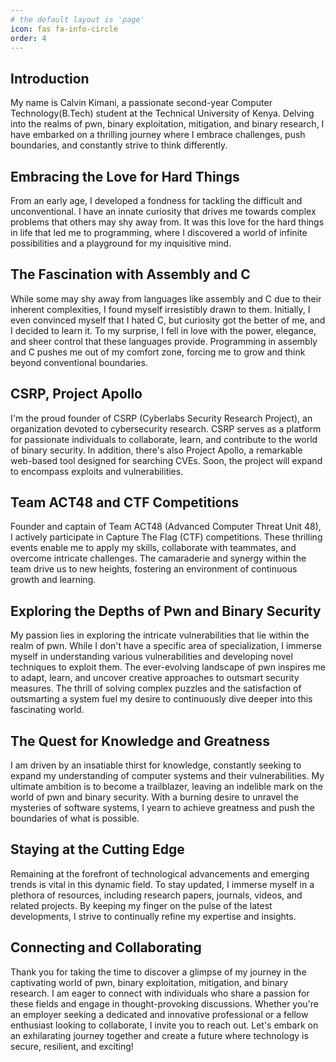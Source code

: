 ```yaml
---
# the default layout is 'page'
icon: fas fa-info-circle
order: 4
---
```


## Introduction
My name is Calvin Kimani, a passionate second-year Computer Technology(B.Tech) student at the Technical University of Kenya. Delving into the realms of pwn, binary exploitation, mitigation, and binary research, I have embarked on a thrilling journey where I embrace challenges, push boundaries, and constantly strive to think differently.

## Embracing the Love for Hard Things
From an early age, I developed a fondness for tackling the difficult and unconventional. I have an innate curiosity that drives me towards complex problems that others may shy away from. It was this love for the hard things in life that led me to programming, where I discovered a world of infinite possibilities and a playground for my inquisitive mind.

## The Fascination with Assembly and C
While some may shy away from languages like assembly and C due to their inherent complexities, I found myself irresistibly drawn to them. Initially, I even convinced myself that I hated C, but curiosity got the better of me, and I decided to learn it. To my surprise, I fell in love with the power, elegance, and sheer control that these languages provide. Programming in assembly and C pushes me out of my comfort zone, forcing me to grow and think beyond conventional boundaries.

## CSRP, Project Apollo
I'm the proud founder of CSRP (Cyberlabs Security Research Project), an organization devoted to cybersecurity research. CSRP serves as a platform for passionate individuals to collaborate, learn, and contribute to the world of binary security. In addition, there's also Project Apollo, a remarkable web-based tool designed for searching CVEs. Soon, the project will expand to encompass exploits and vulnerabilities.

## Team ACT48 and CTF Competitions
Founder and captain of Team ACT48 (Advanced Computer Threat Unit 48), I actively participate in Capture The Flag (CTF) competitions. These thrilling events enable me to apply my skills, collaborate with teammates, and overcome intricate challenges. The camaraderie and synergy within the team drive us to new heights, fostering an environment of continuous growth and learning.

## Exploring the Depths of Pwn and Binary Security
My passion lies in exploring the intricate vulnerabilities that lie within the realm of pwn. While I don't have a specific area of specialization, I immerse myself in understanding various vulnerabilities and developing novel techniques to exploit them. The ever-evolving landscape of pwn inspires me to adapt, learn, and uncover creative approaches to outsmart security measures. The thrill of solving complex puzzles and the satisfaction of outsmarting a system fuel my desire to continuously dive deeper into this fascinating world.

## The Quest for Knowledge and Greatness
I am driven by an insatiable thirst for knowledge, constantly seeking to expand my understanding of computer systems and their vulnerabilities. My ultimate ambition is to become a trailblazer, leaving an indelible mark on the world of pwn and binary security. With a burning desire to unravel the mysteries of software systems, I yearn to achieve greatness and push the boundaries of what is possible.

## Staying at the Cutting Edge
Remaining at the forefront of technological advancements and emerging trends is vital in this dynamic field. To stay updated, I immerse myself in a plethora of resources, including research papers, journals, videos, and related projects. By keeping my finger on the pulse of the latest developments, I strive to continually refine my expertise and insights.

## Connecting and Collaborating
Thank you for taking the time to discover a glimpse of my journey in the captivating world of pwn, binary exploitation, mitigation, and binary research. I am eager to connect with individuals who share a passion for these fields and engage in thought-provoking discussions. Whether you're an employer seeking a dedicated and innovative professional or a fellow enthusiast looking to collaborate, I invite you to reach out. Let's embark on an exhilarating journey together and create a future where technology is secure, resilient, and exciting!

